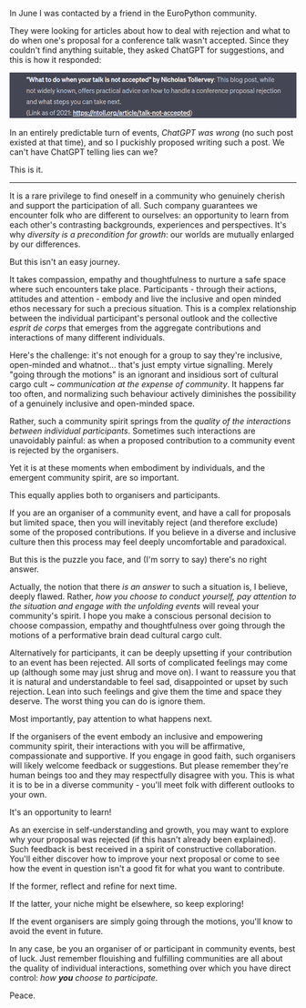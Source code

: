 <!--
.. title: Rejection and Renewal
.. slug: talk-not-accepted
.. date: 2023-07-03 19:00:00 UTC+01:00
.. tags: 
.. category: 
.. link: 
.. description: 
.. type: text
.. author: Nicholas H.Tollervey
-->

In June I was contacted by a friend in the EuroPython community.

They were looking for articles about how to deal with rejection and what to do
when one's proposal for a conference talk wasn't accepted. Since they couldn't
find anything suitable, they asked ChatGPT for suggestions, and this is how it
responded:

![](/images/chat-gpt-not-accepted.png "Talk not accepted")

In an entirely predictable turn of events, _ChatGPT was wrong_ (no such post
existed at that time), and so I puckishly proposed writing such a post. We
can't have ChatGPT telling lies can we?

This is it.

<hr class="section_break"/>

It is a rare privilege to find oneself in a community who genuinely cherish and
support the participation of all. Such company guarantees we encounter folk
who are different to ourselves: an opportunity to learn from each other's
contrasting backgrounds, experiences and perspectives. It's why _diversity is a
precondition for growth_: our worlds are mutually enlarged by our differences.

But this isn't an easy journey.

It takes compassion, empathy and thoughtfulness to nurture a safe space where
such encounters take place. Participants - through their actions, attitudes and
attention - embody and live the inclusive and open minded ethos necessary for
such a precious situation. This is a complex relationship
between the individual participant's personal outlook and the collective
_esprit de corps_ that emerges from the aggregate contributions and
interactions of many different individuals.

Here's the challenge: it's not enough for a group to say they're inclusive,
open-minded and whatnot... that's just empty virtue signalling. Merely
"going through the motions" is an ignorant and insidious sort of cultural cargo
cult ~ _communication at the expense of community_. It happens far too often,
and normalizing such behaviour actively diminishes the possibility of a
genuinely inclusive and open-minded space.

Rather, such a community spirit springs
from the _quality of the interactions between individual participants_.
Sometimes such interactions are unavoidably painful: as when a proposed
contribution to a community event is rejected by the organisers.

Yet it is at these moments when embodiment by individuals, and the emergent
community spirit, are so important.

This equally applies both to organisers and participants.

If you are an organiser of a community event, and have a call for proposals but
limited space, then you will inevitably reject (and therefore exclude) some of
the proposed contributions. If you believe in a diverse and inclusive culture
then this process may feel deeply uncomfortable and paradoxical.

But this is the puzzle you face, and (I'm sorry to say) there's no right
answer.

Actually, the notion that there _is an answer_ to such a situation is, I
believe, deeply flawed. Rather, _how you choose to conduct yourself, pay
attention to the situation and engage with the unfolding events_ will reveal
your community's spirit. I hope you make a conscious personal decision to
choose compassion, empathy and thoughtfulness over going through the motions of
a performative brain dead cultural cargo cult.

Alternatively for participants, it can be deeply upsetting if your contribution
to an event has been rejected. All sorts of complicated feelings may come up
(although some may just shrug and move on). I want to reassure you that it is
natural and understandable to feel sad, disappointed or upset by such
rejection. Lean into such feelings and give them the time and space they
deserve. The worst thing you can do is ignore them.

Most importantly, pay attention to what happens next.

If the organisers of the event embody an inclusive and empowering community
spirit, their interactions with you will be affirmative, compassionate and
supportive. If you engage in good faith, such organisers will likely welcome
feedback or suggestions. But please remember they're human beings too and they
may respectfully disagree with you. This is what it is to be in a
diverse community - you'll meet folk with different outlooks to your own.

It's an opportunity to learn!

As an exercise in self-understanding and growth, you may want to
explore why your proposal was rejected (if this hasn't already been
explained). Such feedback is best received in a spirit of constructive
collaboration. You'll either discover how
to improve your next proposal or come to see how the event in question isn't a
good fit for what you want to contribute.

If the former, reflect and refine for next time.

If the latter, your niche might be elsewhere, so keep exploring!

If the event organisers are simply going through the motions, you'll know to
avoid the event in future.

In any case, be you an organiser of or participant in community events,
best of luck. Just remember flouishing and fulfilling communities are all about the quality
of individual interactions, something over which you have direct control: _how
**you** choose to participate_.

Peace.
